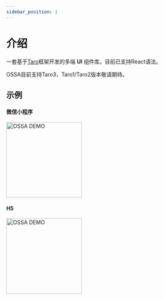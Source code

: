 ```yaml
---
sidebar_position: 1
---
```


# 介绍

一套基于[Taro](https://taro.aotu.io/)框架开发的多端 **UI** 组件库。目前已支持React语法。

OSSA目前支持Taro3，Taro1/Taro2版本敬请期待。

## 示例
#### 微信小程序
<img src='https://yanxuan.nosdn.127.net/static-union/1656314230833368.png' width='200' height='200' alt='OSSA DEMO' />

#### H5
<img src='https://yanxuan.nosdn.127.net/static-union/16594970359a4f1b.png' width='200' height='200' alt='OSSA DEMO' />
